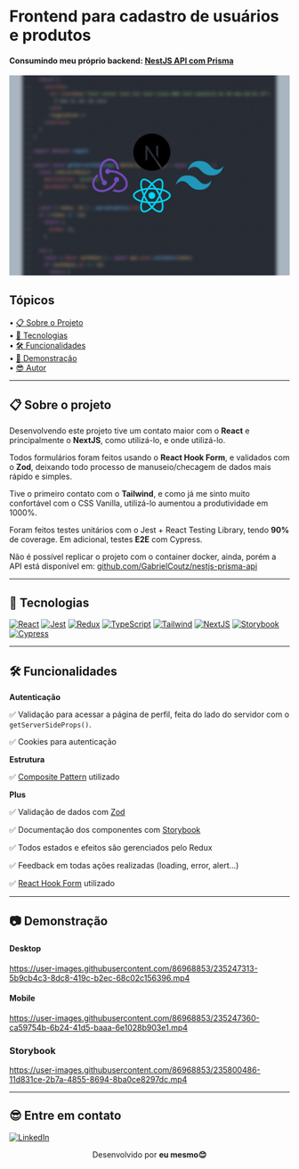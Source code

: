 # Frontend para cadastro de usuários e produtos
<h4>Consumindo meu próprio backend: <a href="https://github.com/GabrielCoutz/nestjs-prisma-api">NestJS API com Prisma</a> </h4>

<div align="center">
  <img src="./github-assets/banner.jpg" alt="Banner do projeto" />
</div>

## Tópicos

<div>
 • <a href="#sobre">📋 Sobre o Projeto</a> </br>
 • <a href="#tecnologias">🔮 Tecnologias</a> </br>
 • <a href="#funcionalidades">🛠 Funcionalidades</a> </br>
 • <a href="#demonstração">🎥 Demonstração</a> </br>
 • <a href="#author">😎 Autor</a> </br>
</div>

---

<h2 id="sobre">📋 Sobre o projeto</h2>

Desenvolvendo este projeto tive um contato maior com o **React** e principalmente o **NextJS**, como utilizá-lo, e onde utilizá-lo.

Todos formulários foram feitos usando o **React Hook Form**, e validados com o **Zod**, deixando todo processo de manuseio/checagem de dados mais rápido e simples.

Tive o primeiro contato com o **Tailwind**, e como já me sinto muito confortável com o CSS Vanilla, utilizá-lo aumentou a produtividade em 1000%.

Foram feitos testes unitários com o Jest + React Testing Library, tendo **90%** de coverage. Em adicional, testes **E2E** com Cypress.

Não é possível replicar o projeto com o container docker, ainda, porém a API está disponível em: <a href="https://github.com/GabrielCoutz/nestjs-prisma-api">github.com/GabrielCoutz/nestjs-prisma-api</a>

---


<h2 id="tecnologias">🔮 Tecnologias</h2>

[![React](https://img.shields.io/badge/React-20232A?style=for-the-badge&logo=react&logoColor=61DAFB)](https://react.dev/) [![Jest](https://img.shields.io/badge/Jest-C21325?style=for-the-badge&logo=jest&logoColor=white)](https://jestjs.io/pt-BR/) [![Redux](https://img.shields.io/badge/Redux-593D88?style=for-the-badge&logo=redux&logoColor=white)](https://redux.js.org/) [![TypeScript](https://img.shields.io/badge/typescript-%23007ACC.svg?style=for-the-badge&logo=typescript&logoColor=white)](https://www.typescriptlang.org/pt/) [![Tailwind](https://img.shields.io/badge/Tailwind_CSS-38B2AC?style=for-the-badge&logo=tailwind-css&logoColor=white)](https://tailwindcss.com/) [![NextJS](https://img.shields.io/badge/next.js-000000?style=for-the-badge&logo=nextdotjs&logoColor=white)](https://nextjs.org/) [![Storybook](https://img.shields.io/badge/storybook-FF4785?style=for-the-badge&logo=storybook&logoColor=white
)](https://storybook.js.org/) [![Cypress](https://img.shields.io/badge/Cypress-17202C?style=for-the-badge&logo=cypress&logoColor=white)](https://www.cypress.io/)

---


<h2 id="funcionalidades">🛠 Funcionalidades</h2>

**Autenticação**

:white_check_mark: Validação para acessar a página de perfil, feita do lado do servidor com o `getServerSideProps()`.

:white_check_mark: Cookies para autenticação

**Estrutura**

:white_check_mark: <a href="https://betterprogramming.pub/compound-component-design-pattern-in-react-34b50e32dea0">Composite Pattern</a> utilizado

**Plus**

:white_check_mark: Validação de dados com <a href="https://zod.dev/">Zod</a>

:white_check_mark: Documentação dos componentes com <a href="https://storybook.js.org/">Storybook</a>

:white_check_mark: Todos estados e efeitos são gerenciados pelo Redux

:white_check_mark: Feedback em todas ações realizadas (loading, error, alert...)

:white_check_mark: <a href="https://react-hook-form.com/">React Hook Form</a> utilizado

---

<h2 id="demonstração">📷 Demonstração</h2>



#### Desktop

https://user-images.githubusercontent.com/86968853/235247313-5b9cb4c3-8dc8-419c-b2ec-68c02c156396.mp4

#### Mobile

https://user-images.githubusercontent.com/86968853/235247360-ca59754b-6b24-41d5-baaa-6e1028b903e1.mp4

### Storybook

https://user-images.githubusercontent.com/86968853/235800486-11d831ce-2b7a-4855-8694-8ba0ce8297dc.mp4

---

<h2 id="author">😎 Entre em contato</h2>

[![LinkedIn](https://img.shields.io/badge/LinkedIn-%230077B5.svg?logo=linkedin&logoColor=white)](https://www.linkedin.com/in/gabrielcoutz/) 
<div align="center">
  Desenvolvido por <strong>eu mesmo😊</strong>
</div>
